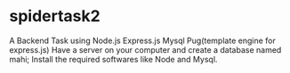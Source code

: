 # spidertask2
A Backend Task using Node.js Express.js Mysql Pug(template engine for express.js)
Have a server on your computer and create a database named mahi;
Install the required softwares like Node and Mysql.
